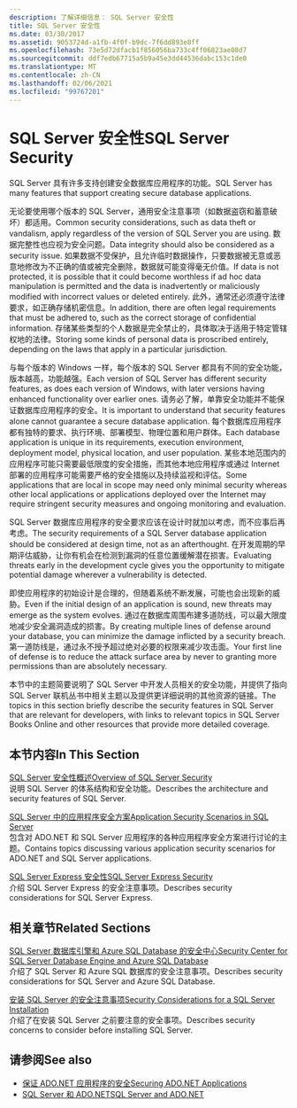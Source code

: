 ```yaml
---
description: 了解详细信息： SQL Server 安全性
title: SQL Server 安全性
ms.date: 03/30/2017
ms.assetid: 9053724d-a1fb-4f0f-b9dc-7f6dd893e8ff
ms.openlocfilehash: 73e5d72dfacb1f856056ba733c4ff06823ae08d7
ms.sourcegitcommit: ddf7edb67715a5b9a45e3dd44536dabc153c1de0
ms.translationtype: MT
ms.contentlocale: zh-CN
ms.lasthandoff: 02/06/2021
ms.locfileid: "99767201"
---
```

# <a name="sql-server-security"></a><span data-ttu-id="74a4c-103">SQL Server 安全性</span><span class="sxs-lookup"><span data-stu-id="74a4c-103">SQL Server Security</span></span>

<span data-ttu-id="74a4c-104">SQL Server 具有许多支持创建安全数据库应用程序的功能。</span><span class="sxs-lookup"><span data-stu-id="74a4c-104">SQL Server has many features that support creating secure database applications.</span></span>  
  
 <span data-ttu-id="74a4c-105">无论要使用哪个版本的 SQL Server，通用安全注意事项（如数据盗窃和蓄意破坏）都适用。</span><span class="sxs-lookup"><span data-stu-id="74a4c-105">Common security considerations, such as data theft or vandalism, apply regardless of the version of SQL Server you are using.</span></span> <span data-ttu-id="74a4c-106">数据完整性也应视为安全问题。</span><span class="sxs-lookup"><span data-stu-id="74a4c-106">Data integrity should also be considered as a security issue.</span></span> <span data-ttu-id="74a4c-107">如果数据不受保护，且允许临时数据操作，只要数据被无意或恶意地修改为不正确的值或被完全删除，数据就可能变得毫无价值。</span><span class="sxs-lookup"><span data-stu-id="74a4c-107">If data is not protected, it is possible that it could become worthless if ad hoc data manipulation is permitted and the data is inadvertently or maliciously modified with incorrect values or deleted entirely.</span></span> <span data-ttu-id="74a4c-108">此外，通常还必须遵守法律要求，如正确存储机密信息。</span><span class="sxs-lookup"><span data-stu-id="74a4c-108">In addition, there are often legal requirements that must be adhered to, such as the correct storage of confidential information.</span></span> <span data-ttu-id="74a4c-109">存储某些类型的个人数据是完全禁止的，具体取决于适用于特定管辖权地的法律。</span><span class="sxs-lookup"><span data-stu-id="74a4c-109">Storing some kinds of personal data is proscribed entirely, depending on the laws that apply in a particular jurisdiction.</span></span>  
  
 <span data-ttu-id="74a4c-110">与每个版本的 Windows 一样，每个版本的 SQL Server 都具有不同的安全功能，版本越高，功能越强。</span><span class="sxs-lookup"><span data-stu-id="74a4c-110">Each version of SQL Server has different security features, as does each version of Windows, with later versions having enhanced functionality over earlier ones.</span></span> <span data-ttu-id="74a4c-111">请务必了解，单靠安全功能并不能保证数据库应用程序的安全。</span><span class="sxs-lookup"><span data-stu-id="74a4c-111">It is important to understand that security features alone cannot guarantee a secure database application.</span></span> <span data-ttu-id="74a4c-112">每个数据库应用程序都有独特的要求、执行环境、部署模型、物理位置和用户群体。</span><span class="sxs-lookup"><span data-stu-id="74a4c-112">Each database application is unique in its requirements, execution environment, deployment model, physical location, and user population.</span></span> <span data-ttu-id="74a4c-113">某些本地范围内的应用程序可能只需要最低限度的安全措施，而其他本地应用程序或通过 Internet 部署的应用程序可能需要严格的安全措施以及持续监视和评估。</span><span class="sxs-lookup"><span data-stu-id="74a4c-113">Some applications that are local in scope may need only minimal security whereas other local applications or applications deployed over the Internet may require stringent security measures and ongoing monitoring and evaluation.</span></span>  
  
 <span data-ttu-id="74a4c-114">SQL Server 数据库应用程序的安全要求应该在设计时就加以考虑，而不应事后再考虑。</span><span class="sxs-lookup"><span data-stu-id="74a4c-114">The security requirements of a SQL Server database application should be considered at design time, not as an afterthought.</span></span> <span data-ttu-id="74a4c-115">在开发周期的早期评估威胁，让你有机会在检测到漏洞的任意位置缓解潜在损害。</span><span class="sxs-lookup"><span data-stu-id="74a4c-115">Evaluating threats early in the development cycle gives you the opportunity to mitigate potential damage wherever a vulnerability is detected.</span></span>  
  
 <span data-ttu-id="74a4c-116">即使应用程序的初始设计是合理的，但随着系统不断发展，可能也会出现新的威胁。</span><span class="sxs-lookup"><span data-stu-id="74a4c-116">Even if the initial design of an application is sound, new threats may emerge as the system evolves.</span></span> <span data-ttu-id="74a4c-117">通过在数据库周围布建多道防线，可以最大限度地减少安全漏洞造成的损害。</span><span class="sxs-lookup"><span data-stu-id="74a4c-117">By creating multiple lines of defense around your database, you can minimize the damage inflicted by a security breach.</span></span> <span data-ttu-id="74a4c-118">第一道防线是，通过永不授予超过绝对必要的权限来减少攻击面。</span><span class="sxs-lookup"><span data-stu-id="74a4c-118">Your first line of defense is to reduce the attack surface area by never to granting more permissions than are absolutely necessary.</span></span>  
  
 <span data-ttu-id="74a4c-119">本节中的主题简要说明了 SQL Server 中开发人员相关的安全功能，并提供了指向 SQL Server 联机丛书中相关主题以及提供更详细说明的其他资源的链接。</span><span class="sxs-lookup"><span data-stu-id="74a4c-119">The topics in this section briefly describe the security features in SQL Server that are relevant for developers, with links to relevant topics in SQL Server Books Online and other resources that provide more detailed coverage.</span></span>  
  
## <a name="in-this-section"></a><span data-ttu-id="74a4c-120">本节内容</span><span class="sxs-lookup"><span data-stu-id="74a4c-120">In This Section</span></span>  

 [<span data-ttu-id="74a4c-121">SQL Server 安全性概述</span><span class="sxs-lookup"><span data-stu-id="74a4c-121">Overview of SQL Server Security</span></span>](overview-of-sql-server-security.md)  
 <span data-ttu-id="74a4c-122">说明 SQL Server 的体系结构和安全功能。</span><span class="sxs-lookup"><span data-stu-id="74a4c-122">Describes the architecture and security features of SQL Server.</span></span>  
  
 [<span data-ttu-id="74a4c-123">SQL Server 中的应用程序安全方案</span><span class="sxs-lookup"><span data-stu-id="74a4c-123">Application Security Scenarios in SQL Server</span></span>](application-security-scenarios-in-sql-server.md)  
 <span data-ttu-id="74a4c-124">包含对 ADO.NET 和 SQL Server 应用程序的各种应用程序安全方案进行讨论的主题。</span><span class="sxs-lookup"><span data-stu-id="74a4c-124">Contains topics discussing various application security scenarios for ADO.NET and SQL Server applications.</span></span>  
  
 [<span data-ttu-id="74a4c-125">SQL Server Express 安全性</span><span class="sxs-lookup"><span data-stu-id="74a4c-125">SQL Server Express Security</span></span>](sql-server-express-security.md)  
 <span data-ttu-id="74a4c-126">介绍 SQL Server Express 的安全注意事项。</span><span class="sxs-lookup"><span data-stu-id="74a4c-126">Describes security considerations for SQL Server Express.</span></span>  
  
## <a name="related-sections"></a><span data-ttu-id="74a4c-127">相关章节</span><span class="sxs-lookup"><span data-stu-id="74a4c-127">Related Sections</span></span>  

[<span data-ttu-id="74a4c-128">SQL Server 数据库引擎和 Azure SQL Database 的安全中心</span><span class="sxs-lookup"><span data-stu-id="74a4c-128">Security Center for SQL Server Database Engine and Azure SQL Database</span></span>](/sql/relational-databases/security/security-center-for-sql-server-database-engine-and-azure-sql-database)  
<span data-ttu-id="74a4c-129">介绍了 SQL Server 和 Azure SQL 数据库的安全注意事项。</span><span class="sxs-lookup"><span data-stu-id="74a4c-129">Describes security considerations for SQL Server and Azure SQL Database.</span></span>

[<span data-ttu-id="74a4c-130">安装 SQL Server 的安全注意事项</span><span class="sxs-lookup"><span data-stu-id="74a4c-130">Security Considerations for a SQL Server Installation</span></span>](/sql/sql-server/install/security-considerations-for-a-sql-server-installation)  
<span data-ttu-id="74a4c-131">介绍了在安装 SQL Server 之前要注意的安全事项。</span><span class="sxs-lookup"><span data-stu-id="74a4c-131">Describes security concerns to consider before installing SQL Server.</span></span>

## <a name="see-also"></a><span data-ttu-id="74a4c-132">请参阅</span><span class="sxs-lookup"><span data-stu-id="74a4c-132">See also</span></span>

- [<span data-ttu-id="74a4c-133">保证 ADO.NET 应用程序的安全</span><span class="sxs-lookup"><span data-stu-id="74a4c-133">Securing ADO.NET Applications</span></span>](../securing-ado-net-applications.md)
- [<span data-ttu-id="74a4c-134">SQL Server 和 ADO.NET</span><span class="sxs-lookup"><span data-stu-id="74a4c-134">SQL Server and ADO.NET</span></span>](index.md)
